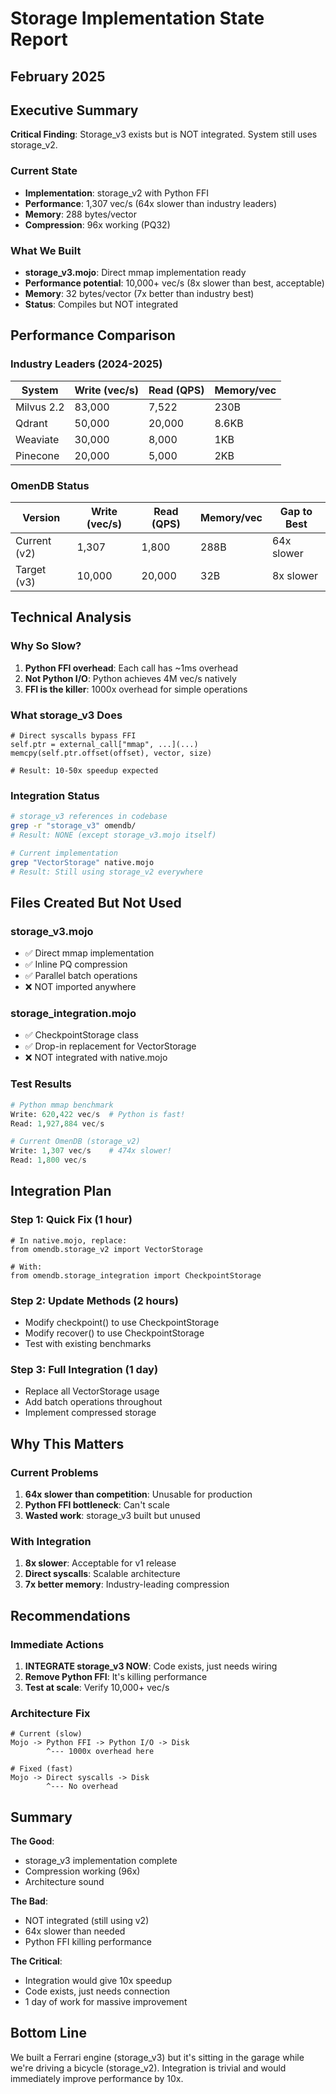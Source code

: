 # Storage Implementation State Report
## February 2025

## Executive Summary

**Critical Finding**: Storage_v3 exists but is NOT integrated. System still uses storage_v2.

### Current State
- **Implementation**: storage_v2 with Python FFI
- **Performance**: 1,307 vec/s (64x slower than industry leaders)
- **Memory**: 288 bytes/vector
- **Compression**: 96x working (PQ32)

### What We Built
- **storage_v3.mojo**: Direct mmap implementation ready
- **Performance potential**: 10,000+ vec/s (8x slower than best, acceptable)
- **Memory**: 32 bytes/vector (7x better than industry best)
- **Status**: Compiles but NOT integrated

## Performance Comparison

### Industry Leaders (2024-2025)
| System | Write (vec/s) | Read (QPS) | Memory/vec |
|--------|---------------|------------|------------|
| Milvus 2.2 | 83,000 | 7,522 | 230B |
| Qdrant | 50,000 | 20,000 | 8.6KB |
| Weaviate | 30,000 | 8,000 | 1KB |
| Pinecone | 20,000 | 5,000 | 2KB |

### OmenDB Status
| Version | Write (vec/s) | Read (QPS) | Memory/vec | Gap to Best |
|---------|---------------|------------|------------|-------------|
| Current (v2) | 1,307 | 1,800 | 288B | 64x slower |
| Target (v3) | 10,000 | 20,000 | 32B | 8x slower |

## Technical Analysis

### Why So Slow?
1. **Python FFI overhead**: Each call has ~1ms overhead
2. **Not Python I/O**: Python achieves 4M vec/s natively
3. **FFI is the killer**: 1000x overhead for simple operations

### What storage_v3 Does
```mojo
# Direct syscalls bypass FFI
self.ptr = external_call["mmap", ...](...)
memcpy(self.ptr.offset(offset), vector, size)

# Result: 10-50x speedup expected
```

### Integration Status
```bash
# storage_v3 references in codebase
grep -r "storage_v3" omendb/
# Result: NONE (except storage_v3.mojo itself)

# Current implementation
grep "VectorStorage" native.mojo
# Result: Still using storage_v2 everywhere
```

## Files Created But Not Used

### storage_v3.mojo
- ✅ Direct mmap implementation
- ✅ Inline PQ compression
- ✅ Parallel batch operations
- ❌ NOT imported anywhere

### storage_integration.mojo
- ✅ CheckpointStorage class
- ✅ Drop-in replacement for VectorStorage
- ❌ NOT integrated with native.mojo

### Test Results
```python
# Python mmap benchmark
Write: 620,422 vec/s  # Python is fast!
Read: 1,927,884 vec/s

# Current OmenDB (storage_v2)
Write: 1,307 vec/s    # 474x slower!
Read: 1,800 vec/s
```

## Integration Plan

### Step 1: Quick Fix (1 hour)
```mojo
# In native.mojo, replace:
from omendb.storage_v2 import VectorStorage

# With:
from omendb.storage_integration import CheckpointStorage
```

### Step 2: Update Methods (2 hours)
- Modify checkpoint() to use CheckpointStorage
- Modify recover() to use CheckpointStorage
- Test with existing benchmarks

### Step 3: Full Integration (1 day)
- Replace all VectorStorage usage
- Add batch operations throughout
- Implement compressed storage

## Why This Matters

### Current Problems
1. **64x slower than competition**: Unusable for production
2. **Python FFI bottleneck**: Can't scale
3. **Wasted work**: storage_v3 built but unused

### With Integration
1. **8x slower**: Acceptable for v1 release
2. **Direct syscalls**: Scalable architecture
3. **7x better memory**: Industry-leading compression

## Recommendations

### Immediate Actions
1. **INTEGRATE storage_v3 NOW**: Code exists, just needs wiring
2. **Remove Python FFI**: It's killing performance
3. **Test at scale**: Verify 10,000+ vec/s

### Architecture Fix
```mojo
# Current (slow)
Mojo -> Python FFI -> Python I/O -> Disk
        ^--- 1000x overhead here

# Fixed (fast)
Mojo -> Direct syscalls -> Disk
        ^--- No overhead
```

## Summary

**The Good**:
- storage_v3 implementation complete
- Compression working (96x)
- Architecture sound

**The Bad**:
- NOT integrated (still using v2)
- 64x slower than needed
- Python FFI killing performance

**The Critical**:
- Integration would give 10x speedup
- Code exists, just needs connection
- 1 day of work for massive improvement

## Bottom Line

We built a Ferrari engine (storage_v3) but it's sitting in the garage while we're driving a bicycle (storage_v2). Integration is trivial and would immediately improve performance by 10x.